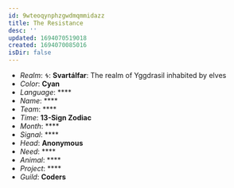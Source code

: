 ```yaml
---
id: 9wteoqynphzgwdmqmmidazz
title: The Resistance
desc: ''
updated: 1694070519018
created: 1694070085016
isDir: false
---
```

* _Realm_: **ᛃ**: **Svartálfar**: The realm of Yggdrasil inhabited by elves
* _Color_: **Cyan**
* _Language_: ****
* _Name_: ****
* _Team_: ****
* _Time_: **13-Sign Zodiac**
* _Month_: ****
* _Signal_: ****
* _Head_: **Anonymous**
* _Need_: ****
* _Animal_: ****
* _Project_: ****
* _Guild_: **Coders**
